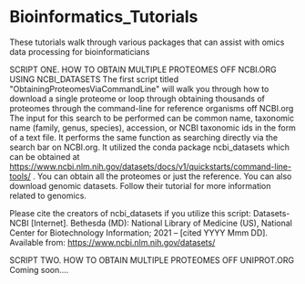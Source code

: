 # Bioinformatics_Tutorials
These tutorials walk through various packages that can assist with omics data processing for bioinformaticians


SCRIPT ONE. HOW TO OBTAIN MULTIPLE PROTEOMES OFF NCBI.ORG USING NCBI_DATASETS
The first script titled "ObtainingProteomesViaCommandLine" will walk you through how to download a single proteome or loop through obtaining thousands of proteomes through the command-line for reference organisms off NCBI.org
The input for this search to be performed can be common name, taxonomic name (family, genus, species), accession, or NCBI taxonomic ids in the form of a text file. It performs the same function as searching directly via the search bar on NCBI.org. It utilized the conda package ncbi_datasets which can be obtained at https://www.ncbi.nlm.nih.gov/datasets/docs/v1/quickstarts/command-line-tools/ . You can obtain all the proteomes or just the reference. You can also download genomic datasets. Follow their tutorial for more information related to genomics.

Please cite the creators of ncbi_datasets if you utilize this script:
Datasets-NCBI [Internet]. Bethesda (MD): National Library of Medicine (US), National Center for Biotechnology Information; 2021 – [cited YYYY Mmm DD]. Available from: https://www.ncbi.nlm.nih.gov/datasets/

SCRIPT TWO. HOW TO OBTAIN MULTIPLE PROTEOMES OFF UNIPROT.ORG
Coming soon....

